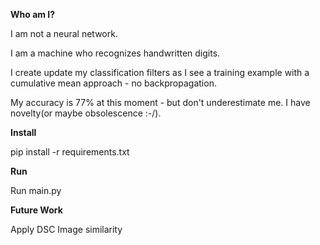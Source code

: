 **Who am I?**

I am not a neural network. 

I am a machine who recognizes handwritten digits. 

I create update my classification filters as I see a training example with a cumulative mean approach - no backpropagation.

My accuracy is 77% at this moment - but don't underestimate me. I have novelty(or maybe obsolescence :-/).

**Install**

pip install -r requirements.txt

**Run**

Run main.py

**Future Work**

Apply DSC Image similarity
